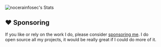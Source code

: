 ![nocerainfosec's Stats](https://github-readme-stats.vercel.app/api?username=nocerainfosec&theme=radical&show_icons=true&hide_border=true&count_private=false)
 

## ❤️ Sponsoring

If you like or rely on the work I do, please consider [sponsoring me](https://github.com/sponsors/nocerainfosec). I do open source all my projects, it would be really great if I could do more of it.

